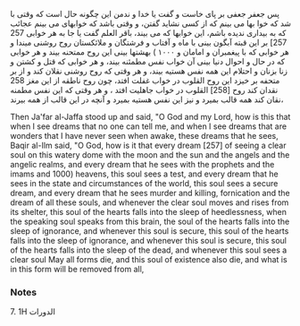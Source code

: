 پس جعفر جعفی بر پای خاست و گفت یا خدا و ندمن این چگونه حال است که وقتی با شد که خوا بها می بینم که از کسی نشاید گفتن، و وقتی باشد که خوابهای می بینم عجائب که به بیداری ندیده باشم، این خوابها که می بیند، باقر العلم گفت یا جا به هر خوابی 257 257] بر این قبته آبگون بینی با ماه و آفتاب و فرشتگان و ملائکستان روح روشنی میندا و هر خوابی که با پیغمبران و امامان و ۱۰۰۰ ) بهشتها بینی این روح ممتحنه بیند و هر خوابی که در حال و احوال دنیا بینی آن خواب نفس مطمئنه بیند، و هر خوابی که قتل و کشتن و زنا بزنان و احتلام این همه نفس هستیه بیند، و هر وقتی که روح روشنی نقلان کند و از بر متحفه بر خیزد این روح القلوب در خواب غفلت افتد، چون روح ناطقه از این مغز 258 نقدان کند روح [258] القلوب در خواب جاهلیت افتد ، و هر وقتی که این نفس مطمنه نقان کند همه قالب بمیرد و نیز این نفس هستیه بمیرد و آنچه در این قالب از همه بیرند،

Then Ja'far al-Jaffa stood up and said, "O God and my Lord, how is this that when I see dreams that no one can tell me, and when I see dreams that are wonders that I have never seen when awake, these dreams that he sees, Baqir al-Ilm said, "O God, how is it that every dream [257] of seeing a clear soul on this watery dome with the moon and the sun and the angels and the angelic realms, and every dream that he sees with the prophets and the imams and 1000) heavens, this soul sees a test, and every dream that he sees in the state and circumstances of the world, this soul sees a secure dream, and every dream that he sees murder and killing, fornication and the dream of all these souls, and whenever the clear soul moves and rises from its shelter, this soul of the hearts falls into the sleep of heedlessness, when the speaking soul speaks from this brain, the soul of the hearts falls into the sleep of ignorance, and whenever this soul is secure, this soul of the hearts falls into the sleep of ignorance, and whenever this soul is secure, this soul of the hearts falls into the sleep of the dead, and whenever this soul sees a clear soul May all forms die, and this soul of existence also die, and what is in this form will be removed from all,

### Notes

7. 1H الدورات